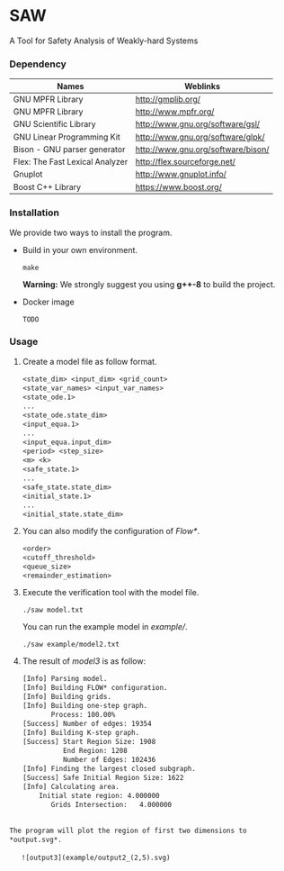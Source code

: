 # SAW
A Tool for Safety Analysis of Weakly-hard Systems

### Dependency

| Names                           | Weblinks                           |
| ------------------------------- | ---------------------------------- |
| GNU MPFR Library                | http://gmplib.org/                 |
| GNU MPFR Library                | http://www.mpfr.org/               |
| GNU Scientific Library          | http://www.gnu.org/software/gsl/   |
| GNU Linear Programming Kit      | http://www.gnu.org/software/glpk/  |
| Bison - GNU parser generator    | http://www.gnu.org/software/bison/ |
| Flex: The Fast Lexical Analyzer | http://flex.sourceforge.net/       |
| Gnuplot                         | http://www.gnuplot.info/           |
| Boost C++ Library               | https://www.boost.org/             |

### Installation

We provide two ways to install the program.

* Build in your own environment.

  ```
  make
  ```

  **Warning:** We strongly suggest you using **g++-8** to build the project.

* Docker image

  ```
  TODO
  ```

### Usage

1. Create a model file as follow format.

   ```
   <state_dim> <input_dim> <grid_count>
   <state_var_names> <input_var_names>
   <state_ode.1>
   ...
   <state_ode.state_dim>
   <input_equa.1>
   ...
   <input_equa.input_dim>
   <period> <step_size>
   <m> <k>
   <safe_state.1>
   ...
   <safe_state.state_dim>
   <initial_state.1>
   ...
   <initial_state.state_dim>
   ```

2. You can also modify the configuration of *Flow\**.

   ```
   <order>
   <cutoff_threshold>
   <queue_size>
   <remainder_estimation>
   ```

3. Execute the verification tool with the model file.

   ```
   ./saw model.txt
   ```

   You can run the example model in *example/*.

   ```
   ./saw example/model2.txt
   ```
   
4. The result of *model3* is as follow:

   ```
   [Info] Parsing model.
   [Info] Building FLOW* configuration.
   [Info] Building grids.
   [Info] Building one-step graph.
          Process: 100.00%
   [Success] Number of edges: 19354
   [Info] Building K-step graph.
   [Success] Start Region Size: 1908
             End Region: 1208
             Number of Edges: 102436
   [Info] Finding the largest closed subgraph.
   [Success] Safe Initial Region Size: 1622
   [Info] Calculating area.
       Initial state region: 4.000000
          Grids Intersection:   4.000000
```
   
The program will plot the region of first two dimensions to *output.svg*.
   
   ![output3](example/output2_(2,5).svg)
   
   
